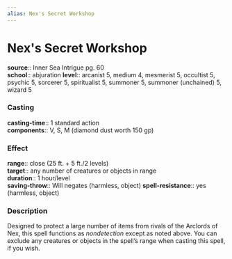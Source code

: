```yaml
---
alias: Nex's Secret Workshop
---
```


# Nex's Secret Workshop 

**source**:: Inner Sea Intrigue pg. 60  
**school**:: abjuration
**level**:: arcanist 5, medium 4, mesmerist 5, occultist 5, psychic 5, sorcerer 5, spiritualist 5, summoner 5, summoner (unchained) 5, wizard 5

### Casting 

**casting-time**:: 1 standard action  
**components**:: V, S, M (diamond dust worth 150 gp)

### Effect 

**range**:: close (25 ft. + 5 ft./2 levels)  
**target**:: any number of creatures or objects in range  
**duration**:: 1 hour/level  
**saving-throw**:: Will negates (harmless, object)
**spell-resistance**:: yes (harmless, object)

### Description 

Designed to protect a large number of items from rivals of the Arclords of Nex, this spell functions as *nondetection* except as noted above. You can exclude any creatures or objects in the spell’s range when casting this spell, if you wish.

